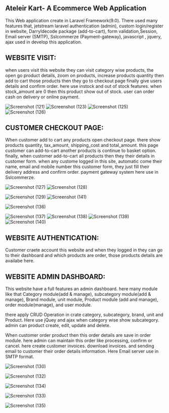 ## Ateleir Kart- A Ecommerce Web Application

This Web application create in Laravel Framework(9.0). There used many features that, jetstream laravel authentication (admin), custom login/register in website, Darryldecode package (add-to-cart), form validation,Session, Email server (SMTP), Sslcommerze (Payment-gateway), javascript , jquery, ajax used in develop this application.

## WEBSITE VISIT:

when users visit this website they can visit category wise products, the open go product details, zoom on products, increase products quantity then add to cart those products then they go to checkout page finally give users details and confirm order. here use instock and out of stock features. when stock_amount are 0 then this product show out of stock. user can order cash on delivery or online payment. 

![Screenshot (121)](https://user-images.githubusercontent.com/85999223/197323160-445fa90d-396b-485b-8431-52e637359e28.png)
![Screenshot (123)](https://user-images.githubusercontent.com/85999223/197323647-588b8690-c61b-42b6-bea4-222caf3bf5f6.png)
![Screenshot (125)](https://user-images.githubusercontent.com/85999223/197323654-1c61f2e6-192d-4d98-8a18-10eadf7d9973.png)
![Screenshot (126)](https://user-images.githubusercontent.com/85999223/197323671-4eb0be6b-06e4-4f8f-8cd5-74c44393c5b7.png)


## CUSTOMER CHECKOUT PAGE:

When customer add to cart any products open checkout page. there show products quantity, tax_amount, shipping_cost and total_amount. this page customer can add-to-cart another products is continue to basket option. finally, when customer add-to-cart all products then they their details in customer form. when any custome logged in this site, automatic come their name, email and mobile number this customer form, they just fill their delivery address and confirm order. payment gateway system here use in Sslcommerze.

![Screenshot (127)](https://user-images.githubusercontent.com/85999223/197323681-078f7605-f767-43b4-a1a6-3c4919ccf9d4.png)
![Screenshot (128)](https://user-images.githubusercontent.com/85999223/197323728-796ebb23-6877-473e-a971-dc3cd2045b77.png)

![Screenshot (129)](https://user-images.githubusercontent.com/85999223/197324531-d26a57d6-abad-40bc-bebe-bce423ece9a0.png)
![Screenshot (141)](https://user-images.githubusercontent.com/85999223/197324618-a7f31929-0285-4c2f-8f0c-0cf98b1dc251.png)

![Screenshot (136)](https://user-images.githubusercontent.com/85999223/197324519-39f431a8-5a38-4009-8c7d-428107dde7aa.png)



![Screenshot (137)](https://user-images.githubusercontent.com/85999223/197324455-13b15750-5662-4146-97d2-9bd244d4e9ef.png)
![Screenshot (138)](https://user-images.githubusercontent.com/85999223/197324465-f8e4799f-c86c-4598-8b73-069f9b49ce83.png)
![Screenshot (139)](https://user-images.githubusercontent.com/85999223/197324471-bde1d7b9-c51d-474b-b3d8-71027a51fcc5.png)
![Screenshot (140)](https://user-images.githubusercontent.com/85999223/197324477-9c0eb3d2-2da4-4721-a90a-7098a5ad83e6.png)

## WEBSITE AUTHENTICATION:

Customer craete account this website and when they logged in they can go to their dashboard and which products are order, those products details are availabe here.

## WEBSITE ADMIN DASHBOARD:

This website have a full features an admin dashboard. here many module like that Category module(add & manage), subcategory module(add & manage), Brand module, unit module, Product module (add and manage), order module(manage), and user module.

there apply CRUD Operation in crate category, subcategory, brand, unit and Product. Here use jQuey and ajax when category wise show subcategory. admin can product create, edit, update and delete.

When customer order product then this order details are save in order module. here admin can maintain this order like processing, confirm or cancel. here create customer invoices. download invoices. and sending email to customer their order details information. Here Email server use in SMTP format.

![Screenshot (130)](https://user-images.githubusercontent.com/85999223/197323922-a3de81f6-767e-4e6a-8c11-0be4c3b6a390.png)

![Screenshot (132)](https://user-images.githubusercontent.com/85999223/197323940-3411fee7-508d-415b-92db-eafba1550575.png)

![Screenshot (134)](https://user-images.githubusercontent.com/85999223/197323950-9a99591a-dcb1-4c84-a0b3-84bcd80b8166.png)

![Screenshot (133)](https://user-images.githubusercontent.com/85999223/197323960-b910bcec-b2b0-4e67-818d-6c83a139c335.png)

![Screenshot (135)](https://user-images.githubusercontent.com/85999223/197323964-cd4e8b19-bb31-4cc0-8062-e0e69456c330.png)





